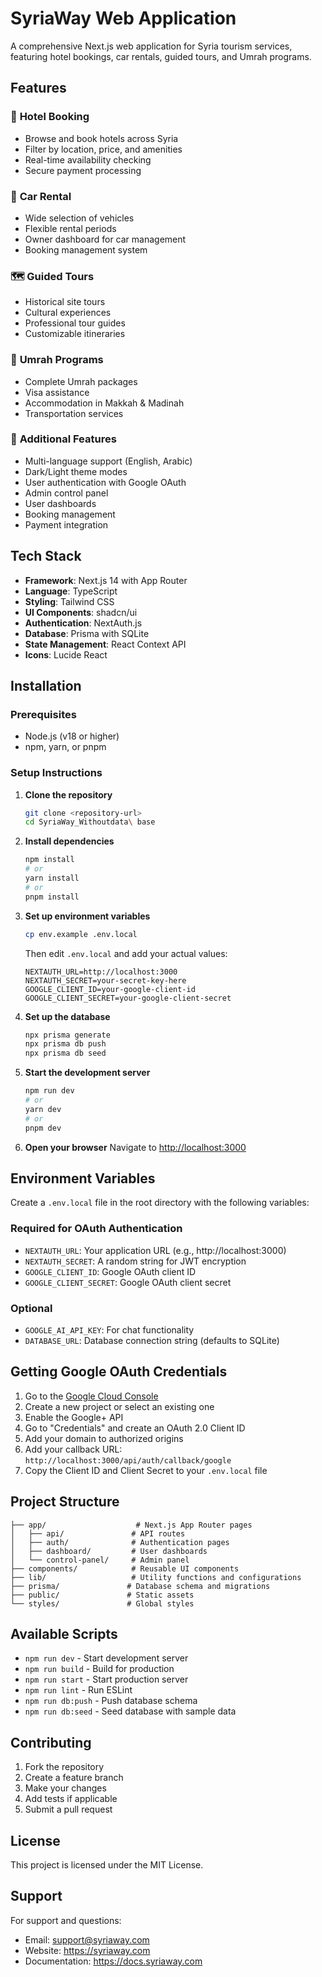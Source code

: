 # SyriaWay Web Application

A comprehensive Next.js web application for Syria tourism services, featuring hotel bookings, car rentals, guided tours, and Umrah programs.

## Features

### 🏨 **Hotel Booking**
- Browse and book hotels across Syria
- Filter by location, price, and amenities
- Real-time availability checking
- Secure payment processing

### 🚗 **Car Rental**
- Wide selection of vehicles
- Flexible rental periods
- Owner dashboard for car management
- Booking management system

### 🗺️ **Guided Tours**
- Historical site tours
- Cultural experiences
- Professional tour guides
- Customizable itineraries

### 🕌 **Umrah Programs**
- Complete Umrah packages
- Visa assistance
- Accommodation in Makkah & Madinah
- Transportation services

### 🎯 **Additional Features**
- Multi-language support (English, Arabic)
- Dark/Light theme modes
- User authentication with Google OAuth
- Admin control panel
- User dashboards
- Booking management
- Payment integration

## Tech Stack

- **Framework**: Next.js 14 with App Router
- **Language**: TypeScript
- **Styling**: Tailwind CSS
- **UI Components**: shadcn/ui
- **Authentication**: NextAuth.js
- **Database**: Prisma with SQLite
- **State Management**: React Context API
- **Icons**: Lucide React

## Installation

### Prerequisites
- Node.js (v18 or higher)
- npm, yarn, or pnpm

### Setup Instructions

1. **Clone the repository**
   ```bash
   git clone <repository-url>
   cd SyriaWay_Withoutdata\ base
   ```

2. **Install dependencies**
   ```bash
   npm install
   # or
   yarn install
   # or
   pnpm install
   ```

3. **Set up environment variables**
   ```bash
   cp env.example .env.local
   ```
   
   Then edit `.env.local` and add your actual values:
   ```env
   NEXTAUTH_URL=http://localhost:3000
   NEXTAUTH_SECRET=your-secret-key-here
   GOOGLE_CLIENT_ID=your-google-client-id
   GOOGLE_CLIENT_SECRET=your-google-client-secret
   ```

4. **Set up the database**
   ```bash
   npx prisma generate
   npx prisma db push
   npx prisma db seed
   ```

5. **Start the development server**
   ```bash
   npm run dev
   # or
   yarn dev
   # or
   pnpm dev
   ```

6. **Open your browser**
   Navigate to [http://localhost:3000](http://localhost:3000)

## Environment Variables

Create a `.env.local` file in the root directory with the following variables:

### Required for OAuth Authentication
- `NEXTAUTH_URL`: Your application URL (e.g., http://localhost:3000)
- `NEXTAUTH_SECRET`: A random string for JWT encryption
- `GOOGLE_CLIENT_ID`: Google OAuth client ID
- `GOOGLE_CLIENT_SECRET`: Google OAuth client secret

### Optional
- `GOOGLE_AI_API_KEY`: For chat functionality
- `DATABASE_URL`: Database connection string (defaults to SQLite)

## Getting Google OAuth Credentials

1. Go to the [Google Cloud Console](https://console.cloud.google.com/)
2. Create a new project or select an existing one
3. Enable the Google+ API
4. Go to "Credentials" and create an OAuth 2.0 Client ID
5. Add your domain to authorized origins
6. Add your callback URL: `http://localhost:3000/api/auth/callback/google`
7. Copy the Client ID and Client Secret to your `.env.local` file

## Project Structure

```
├── app/                    # Next.js App Router pages
│   ├── api/               # API routes
│   ├── auth/              # Authentication pages
│   ├── dashboard/         # User dashboards
│   └── control-panel/     # Admin panel
├── components/            # Reusable UI components
├── lib/                   # Utility functions and configurations
├── prisma/               # Database schema and migrations
├── public/               # Static assets
└── styles/               # Global styles
```

## Available Scripts

- `npm run dev` - Start development server
- `npm run build` - Build for production
- `npm run start` - Start production server
- `npm run lint` - Run ESLint
- `npm run db:push` - Push database schema
- `npm run db:seed` - Seed database with sample data

## Contributing

1. Fork the repository
2. Create a feature branch
3. Make your changes
4. Add tests if applicable
5. Submit a pull request

## License

This project is licensed under the MIT License.

## Support

For support and questions:
- Email: support@syriaway.com
- Website: https://syriaway.com
- Documentation: https://docs.syriaway.com 